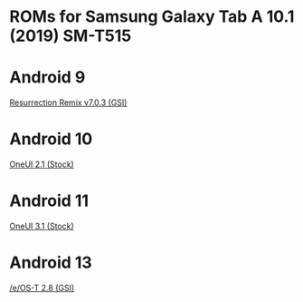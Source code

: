 # ROMs for Samsung Galaxy Tab A 10.1 (2019) SM-T515
# Android 9
[Resurrection Remix v7.0.3 (GSI)](https://github.com/Mixilver/ROMs/releases/download/RR-SM-T515/RR-P-v7.0.3-20191113-Unofficial-by_Mixilver.zip)
# Android 10
[OneUI 2.1 (Stock)](https://github.com/Mixilver/ROMs/releases/download/Stock-SM-T515/T515XXS8BUC4-recovery.zip)
# Android 11
[OneUI 3.1 (Stock)](https://github.com/Mixilver/ROMs/releases/download/Stock11-SM-T515/T515XXU8CVL1-recovery.zip)
# Android 13
[/e/OS-T 2.8 (GSI)](https://github.com/Mixilver/ROMs/releases/download/eos-SM-T515/eos2.8-t-20250228-UNOFFICIAL-by_Mixilver.zip)
